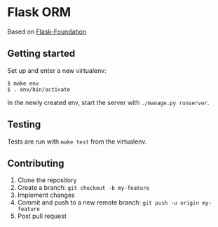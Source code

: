 Flask ORM
=========

Based on [Flask-Foundation](https://github.com/JackStouffer/Flask-Foundation)

Getting started
---------------

Set up and enter a new virtualenv:

```
$ make env
$ . env/bin/activate
```

In the newly created env, start the server with `./manage.py runserver`.

Testing
-------

Tests are run with `make test` from the virtualenv.

Contributing
------------

1. Clone the repository
2. Create a branch: `git checkout -b my-feature`
3. Implement changes
4. Commit and push to a new remote branch: `git push -u origin my-feature`
5. Post pull request
